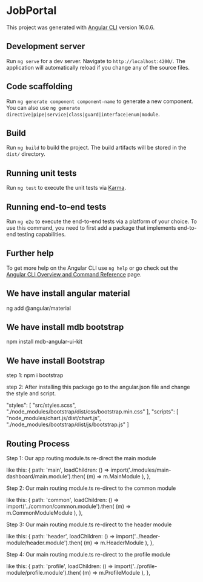 # JobPortal

This project was generated with [Angular CLI](https://github.com/angular/angular-cli) version 16.0.6.

## Development server

Run `ng serve` for a dev server. Navigate to `http://localhost:4200/`. The application will automatically reload if you change any of the source files.

## Code scaffolding

Run `ng generate component component-name` to generate a new component. You can also use `ng generate directive|pipe|service|class|guard|interface|enum|module`.

## Build

Run `ng build` to build the project. The build artifacts will be stored in the `dist/` directory.

## Running unit tests

Run `ng test` to execute the unit tests via [Karma](https://karma-runner.github.io).

## Running end-to-end tests

Run `ng e2e` to execute the end-to-end tests via a platform of your choice. To use this command, you need to first add a package that implements end-to-end testing capabilities.

## Further help

To get more help on the Angular CLI use `ng help` or go check out the [Angular CLI Overview and Command Reference](https://angular.io/cli) page.

## We have install angular material

ng add @angular/material

## We have install mdb bootstrap

npm install mdb-angular-ui-kit

## We have install Bootstrap

step 1: npm i bootstrap

step 2: After installing this package go to the angular.json file and change the style and script.

"styles": [
"src/styles.scss",
"./node_modules/bootstrap/dist/css/bootstrap.min.css"
],
"scripts": [
"node_modules/chart.js/dist/chart.js",
"./node_modules/bootstrap/dist/js/bootstrap.js"
]

## Routing Process

Step 1: Our app routing module.ts re-direct the main module

like this:
{
path: 'main',
loadChildren: () =>
import('./modules/main-dashboard/main.module').then(
(m) => m.MainModule
),
},

Step 2: Our main routing module.ts re-direct to the common module

like this:
{
path: 'common',
loadChildren: () =>
import('../common/common.module').then(
(m) => m.CommonModuleModule
),
},

Step 3: Our main routing module.ts re-direct to the header module

like this:
{
path: 'header',
loadChildren: () =>
import('../header-module/header.module').then(
(m) => m.HeaderModule
),
},

Step 4: Our main routing module.ts re-direct to the profile module

like this:
{
path: 'profile',
loadChildren: () =>
import('../profile-module/profile.module').then(
(m) => m.ProfileModule
),
},
